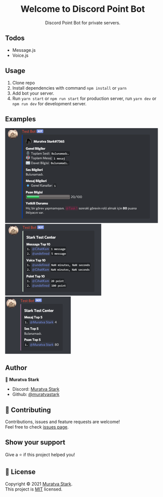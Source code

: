 <h1 align="center">Welcome to Discord Point Bot</h1>
<p align="center">Discord Point Bot for private servers.</p>

## Todos
- Message.js 
- Voice.js

## Usage

<ol>
    <li>Clone repo</li>
    <li>Install dependencies with command <code>npm install</code> or <code>yarn</code></li>
    <li>Add bot your server.</li>
    <li>Run <code>yarn start</code> or <code>npm run start</code> for production server, run <code>yarn dev</code> or <code>npm run dev</code> for development server.</li>
</ol>

## Examples

<img src="./images/rank.png">
<img src="./images/role.png">
<img src="./images/top.png">

## Author

👤 **Muratva Stark**

-   Discord: [Muratva Stark](https://discord.com/users/470974660264067072)
-   Github: [@muratvastark](https://github.com/muratvastark)

## 🤝 Contributing

Contributions, issues and feature requests are welcome!<br />Feel free to check [issues page](https://github.com/muratvastark/discord-slash-bot/issues).

## Show your support

Give a ⭐️ if this project helped you!

## 📝 License

Copyright © 2021 [Muratva Stark](https://github.com/muratvastark).<br />
This project is [MIT](https://github.com/muratvastark/discord-slash-bot/blob/main/LICENSE) licensed.
